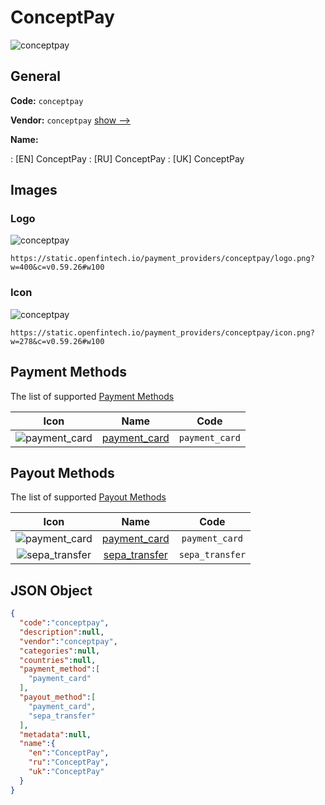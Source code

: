 
# ConceptPay 
![conceptpay](https://static.openfintech.io/payment_providers/conceptpay/logo.png?w=400&c=v0.59.26#w100)  

## General 
 
**Code:** `conceptpay` 
 
**Vendor:** `conceptpay` [show -->](/vendors/conceptpay/) 
 
**Name:** 
 
:	[EN] ConceptPay 
:	[RU] ConceptPay 
:	[UK] ConceptPay 
 

## Images 

### Logo 
 
![conceptpay](https://static.openfintech.io/payment_providers/conceptpay/logo.png?w=400&c=v0.59.26#w100)  

```
https://static.openfintech.io/payment_providers/conceptpay/logo.png?w=400&c=v0.59.26#w100
```  

### Icon 
 
![conceptpay](https://static.openfintech.io/payment_providers/conceptpay/icon.png?w=278&c=v0.59.26#w100)  

```
https://static.openfintech.io/payment_providers/conceptpay/icon.png?w=278&c=v0.59.26#w100
```  

## Payment Methods 
 
The list of supported [Payment Methods](/payment-methods/) 

|Icon|Name|Code| 
|:---:|:---:|:---:| 
|![payment_card](https://static.openfintech.io/payment_methods/payment_card/icon.svg?w=278&c=v0.59.26#w100) |[payment_card](/payment-methods/payment_card/)|`payment_card`| 
 

## Payout Methods 
 
The list of supported [Payout Methods](/payout-methods/) 

|Icon|Name|Code| 
|:---:|:---:|:---:| 
|![payment_card](https://static.openfintech.io/payout_methods/payment_card/icon.svg?w=278&c=v0.59.26#w40) |[payment_card](payout-methodspayment_card/)|`payment_card`| 
|![sepa_transfer](https://static.openfintech.io/payout_methods/sepa_transfer/icon.svg?w=278&c=v0.59.26#w40) |[sepa_transfer](payout-methodssepa_transfer/)|`sepa_transfer`| 
 

## JSON Object 

```json
{
  "code":"conceptpay",
  "description":null,
  "vendor":"conceptpay",
  "categories":null,
  "countries":null,
  "payment_method":[
    "payment_card"
  ],
  "payout_method":[
    "payment_card",
    "sepa_transfer"
  ],
  "metadata":null,
  "name":{
    "en":"ConceptPay",
    "ru":"ConceptPay",
    "uk":"ConceptPay"
  }
}
```  
